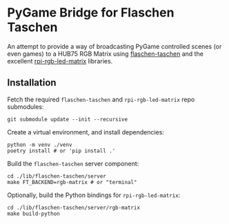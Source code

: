 # PyGame Bridge for Flaschen Taschen

An attempt to provide a way of broadcasting PyGame controlled scenes (or even games) to a HUB75 RGB Matrix using [flaschen-taschen](https://github.com/hzeller/flaschen-taschen) and the excellent [rpi-rgb-led-matrix](https://github.com/hzeller/rpi-rgb-led-matrix) libraries.

## Installation

Fetch the required `flaschen-taschen` and `rpi-rgb-led-matrix` repo submodules:

    git submodule update --init --recursive

Create a virtual environment, and install dependencies:

    python -m venv ./venv
    poetry install # or 'pip install .'

Build the `flaschen-taschen` server component:

    cd ./lib/flaschen-taschen/server
    make FT_BACKEND=rgb-matrix # or "terminal"

Optionally, build the Python bindings for `rpi-rgb-led-matrix`:

    cd ./lib/flaschen-taschen/server/rgb-matrix
    make build-python
